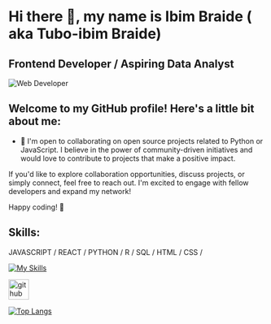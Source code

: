 # Hi there 👋, my name is Ibim Braide ( aka Tubo-ibim Braide)
## Frontend Developer / Aspiring Data Analyst
![Web Developer](https://media.licdn.com/dms/image/D4E16AQFcNZYvvVY2vA/profile-displaybackgroundimage-shrink_350_1400/0/1685452425047?e=1691020800&v=beta&t=-fyFQssCReh47uGodqFXHM6WJBT2oNTZeoOkrhpj3mA)

## Welcome to my GitHub profile! Here's a little bit about me:

- 👯 I'm open to collaborating on open source projects related to Python or JavaScript. I believe in the power of community-driven initiatives and would love to contribute to projects that make a positive impact.

If you'd like to explore collaboration opportunities, discuss projects, or simply connect, feel free to reach out. I'm excited to engage with fellow developers and expand my network!

Happy coding! 🚀

## Skills:

JAVASCRIPT / REACT / PYTHON / R / SQL / HTML / CSS /

[![My Skills](https://skills.thijs.gg/icons?i=js,react,py,html,css)](https://skills.thijs.gg)


[<img src='https://cdn.jsdelivr.net/npm/simple-icons@3.0.1/icons/github.svg' alt='github' height='40'>](https://github.com/iclectic)  

[![Top Langs](https://github-readme-stats.vercel.app/api/top-langs/?username=iclectic)](https://github.com/iclectic/github-readme-stats)




